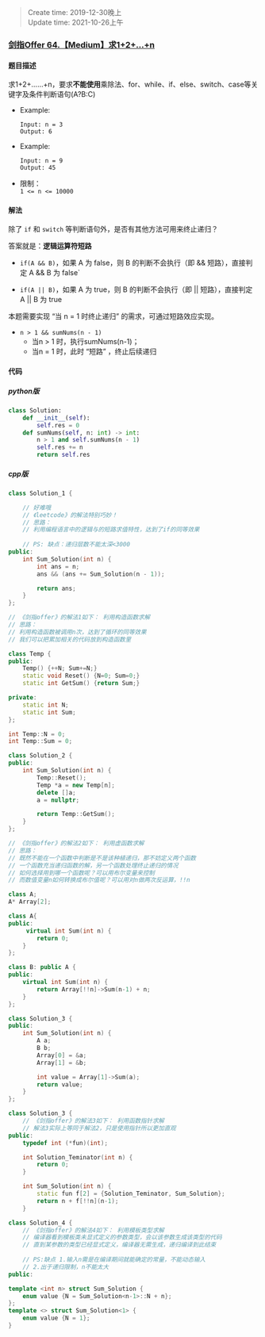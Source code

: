> Create time: 2019-12-30晚上  
> Update time: 2021-10-26上午

### [剑指Offer 64.【Medium】求1+2+…+n](https://leetcode-cn.com/problems/qiu-12n-lcof/)

#### 题目描述
求1+2+……+n，要求**不能使用**乘除法、for、while、if、else、switch、case等关键字及条件判断语句(A?B:C)

- Example:
    ```
    Input: n = 3
    Output: 6
    ```  
- Example:
    ```
    Input: n = 9
    Output: 45
    ```  

- 限制：  
    `1 <= n <= 10000`

#### 解法
除了 `if` 和 `switch` 等判断语句外，是否有其他方法可用来终止递归？

答案就是：**逻辑运算符短路**

- `if(A && B)`，如果 A 为 false，则 B 的判断不会执行（即 && 短路），直接判定 A && B 为 false`

- `if(A || B)`，如果 A 为 true，则 B 的判断不会执行（即 || 短路），直接判定 A || B 为 true

本题需要实现 “当 n = 1 时终止递归” 的需求，可通过短路效应实现。

- `n > 1 && sumNums(n - 1)`
  - 当n > 1 时，执行sumNums(n-1)；
  - 当n = 1 时，此时 “短路” ，终止后续递归

#### 代码
##### python版
```python
class Solution:
    def __init__(self):
        self.res = 0
    def sumNums(self, n: int) -> int:
        n > 1 and self.sumNums(n - 1)
        self.res += n
        return self.res
```

##### cpp版
```cpp
class Solution_1 {

    // 好难哦
    // 《leetcode》的解法特别巧妙！
    // 思路：
    // 利用编程语言中的逻辑与的短路求值特性，达到了if的同等效果
    
    // PS: 缺点：递归层数不能太深<3000
public:
    int Sum_Solution(int n) {
        int ans = n;
        ans && (ans += Sum_Solution(n - 1));

        return ans;
    }
};   
```   

```cpp
// 《剑指offer》的解法1如下： 利用构造函数求解
// 思路：
// 利用构造函数被调用n次，达到了循环的同等效果
// 我们可以把累加相关的代码放到构造函数里

class Temp {
public:
    Temp() {++N; Sum+=N;}
    static void Reset() {N=0; Sum=0;}
    static int GetSum() {return Sum;}

private:
    static int N;
    static int Sum;
};

int Temp::N = 0;
int Temp::Sum = 0;

class Solution_2 {
public:
    int Sum_Solution(int n) {
        Temp::Reset();
        Temp *a = new Temp[n];
        delete []a;
        a = nullptr;

        return Temp::GetSum();
    }
};
```
```cpp
// 《剑指offer》的解法2如下： 利用虚函数求解
// 思路：
// 既然不能在一个函数中判断是不是该种植递归，那不妨定义两个函数
// 一个函数充当递归函数的解，另一个函数处理终止递归的情况
// 如何选择用到哪一个函数呢？可以用布尔变量来控制
// 而数值变量n如何转换成布尔值呢？可以用对n做两次反运算，!!n

class A;
A* Array[2];

class A{
public:
     virtual int Sum(int n) {
        return 0;
    }
};

class B: public A {
public:
    virtual int Sum(int n) {
        return Array[!!n]->Sum(n-1) + n;
    }
};

class Solution_3 {
public:
    int Sum_Solution(int n) {
        A a;
        B b;
        Array[0] = &a;
        Array[1] = &b;

        int value = Array[1]->Sum(a);
        return value;
    }
};
```
```cpp
class Solution_3 {
    // 《剑指offer》的解法3如下： 利用函数指针求解
    // 解法3实际上等同于解法2，只是使用指针所以更加直观
public:
    typedef int (*fun)(int);

    int Solution_Teminator(int n) {
        return 0;
    }

    int Sum_Solution(int n) {
        static fun f[2] = {Solution_Teminator, Sum_Solution};
        return n + f[!!n](n-1);
    }
```
```cpp
class Solution_4 {
    // 《剑指offer》的解法4如下： 利用模板类型求解
    // 编译器看到模板类未显式定义的参数类型，会以该参数生成该类型的代码
    // 直到某参数的类型已经显式定义，编译器无需生成，递归编译到此结束
    
    // PS:缺点 1.输入n需是在编译期间就能确定的常量，不能动态输入
    // 2.出于递归限制，n不能太大
public:

template <int n> struct Sum_Solution { 
    enum value {N = Sum_Solution<n-1>::N + n}; 
};
template <> struct Sum_Solution<1> { 
    enum value {N = 1};
}
```